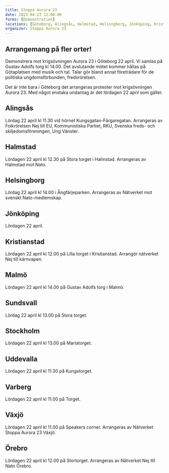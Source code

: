 ```yaml
---
title: Stoppa Aurora 23
date: 2023-04-23 12:00:00
forms: [Demonstration]
locations: [Göteborg, Alingsås, Halmstad, Helsingborg, Jönköping, Kristianstad, Malmö, Sundsvall, Stockholm, Uddevalla, Varberg, Växjö, Örebro]
organizer: Stoppa Aurora 23
---
```

## Arrangemang på fler orter!

Demonstrera mot krigsövningen Aurora 23 i Göteborg 22 april. Vi samlas på Gustav Adolfs torg kl 14.00. Det avslutande mötet kommer hållas på Götaplatsen med musik och tal. Talar gör bland annat företrädare för de politiska ungdomsförbunden, fredsrörelsen.

Det är inte bara i Göteborg det arrangeras protester mot krigsövningen Aurora 23. Med något enstaka undantag är det lördagen 22 april som gäller.

## Alingsås
Lördag 22 april kl 11.30 vid hörnet Kungsgatan-Färgaregatan. Arrangeras av Folkrörelsen Nej till EU, Kommunistiska Partiet, RKU, Svenska freds- och skiljedomsföreningen, Ung Vänster.

## Halmstad
Lördagen 22 april kl 12.30 på Stora torget i Halmstad. Arrangeras av Halmstad mot Nato.

## Helsingborg
Lördag 22 april kl 14.00 i Ångfärjeparken. Arrangeras av Nätverket mot svenskt Nato-medlemskap.

## Jönköping
Lördagen 22 april.

## Kristianstad
Lördagen 22 april kl 12.00 på Lilla torget i Kristianstad. Arrangör nätverket Nej till kärnvapen.

## Malmö
Lördagen 22 april kl 14.00 på Gustav Adolfs torg i Malmö.

## Sundsvall
Lördag 22 april kl 13.00 på Stora torget.

## Stockholm
Lördagen 22 april kl 13.00 på Mariatorget.

## Uddevalla
Lördagen 22 april kl 11.30 på Kungstorget.

## Varberg
Lördagen 22 april kl 11.00 på Torget.

## Växjö
Lördagen 22 april kl 11.00 på Speakers corner. Arrangeras av Nätverket Stoppa Aurora 23 Växjö.

## Örebro
Lördagen 22 april kl 12.00 på Stortorget. Arrangeras av Nätverket Nej till Nato Örebro.